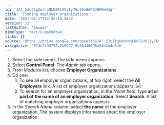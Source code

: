 ```yaml
---
id: '1Al_53cJIgXetnbNLD0FLUXjIy7Gul0aHAPQJGPHwNdg'
title: 'Finding employer organizations'
date: '2021-02-17T19:42:19.484Z'
version: 32
lastAuthor: 'ahumes'
mimeType: 'text/x-markdown'
links: []
source: 'https://drive.google.com/open?id=1Al_53cJIgXetnbNLD0FLUXjIy7Gul0aHAPQJGPHwNdg'
wikigdrive: '374e2f95757c2b9977f9b36d40698a54d4b4c0a4'
---
```

1. Select the side menu. The side menu appears.
2. Select <strong>Control Panel</strong>. The <em>Admin</em> tab opens.
3. From <em>Modules</em> list, choose <strong>Employer Organizations</strong>.
4. Do one:
    1. To see all employer organizations, at top right, select the <strong>All Employers</strong> link. A list of employer organizations appears.
        ![](../finding-employer-organizations.assets/3d959dd6aba3c9c9e08f1001cd0527b5.png)
    2. To search for an employer organization, in the <em>Name</em> field, type <strong>all or part of the name of an employer organization</strong>. Select <strong>Search</strong>. A list of matching employer organizations appears.
5. In the <em>Search Name</em> column, select <strong>the name</strong> of the employer organization. The system displays information about the employer organization.
